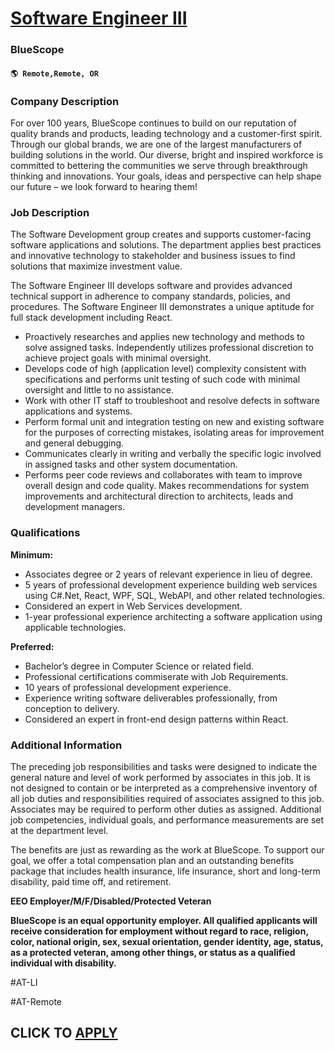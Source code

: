 # [Software Engineer III](https://www.remotewlb.com/apply/software-engineer-iii-106013)  
### BlueScope  
#### `🌎 Remote,Remote, OR`  

### **Company Description**

For over 100 years, BlueScope continues to build on our reputation of quality brands and products, leading technology and a customer-first spirit. Through our global brands, we are one of the largest manufacturers of building solutions in the world. Our diverse, bright and inspired workforce is committed to bettering the communities we serve through breakthrough thinking and innovations. Your goals, ideas and perspective can help shape our future – we look forward to hearing them!

### **Job Description**

The Software Development group creates and supports customer-facing software applications and solutions. The department applies best practices and innovative technology to stakeholder and business issues to find solutions that maximize investment value.

The Software Engineer III develops software and provides advanced technical support in adherence to company standards, policies, and procedures. The Software Engineer III demonstrates a unique aptitude for full stack development including React.

  * Proactively researches and applies new technology and methods to solve assigned tasks. Independently utilizes professional discretion to achieve project goals with minimal oversight.
  * Develops code of high (application level) complexity consistent with specifications and performs unit testing of such code with minimal oversight and little to no assistance.
  * Work with other IT staff to troubleshoot and resolve defects in software applications and systems.
  * Perform formal unit and integration testing on new and existing software for the purposes of correcting mistakes, isolating areas for improvement and general debugging.
  * Communicates clearly in writing and verbally the specific logic involved in assigned tasks and other system documentation.
  * Performs peer code reviews and collaborates with team to improve overall design and code quality. Makes recommendations for system improvements and architectural direction to architects, leads and development managers. 

### **Qualifications**

 **Minimum:**

  * Associates degree or 2 years of relevant experience in lieu of degree.
  * 5 years of professional development experience building web services using C#.Net, React, WPF, SQL, WebAPI, and other related technologies. 
  * Considered an expert in Web Services development.
  * 1-year professional experience architecting a software application using applicable technologies. 

**Preferred:**

  * Bachelor’s degree in Computer Science or related field. 
  * Professional certifications commiserate with Job Requirements. 
  * 10 years of professional development experience. 
  * Experience writing software deliverables professionally, from conception to delivery.
  * Considered an expert in front-end design patterns within React.

###  **Additional Information**

The preceding job responsibilities and tasks were designed to indicate the general nature and level of work performed by associates in this job. It is not designed to contain or be interpreted as a comprehensive inventory of all job duties and responsibilities required of associates assigned to this job. Associates may be required to perform other duties as assigned. Additional job competencies, individual goals, and performance measurements are set at the department level.

The benefits are just as rewarding as the work at BlueScope. To support our goal, we offer a total compensation plan and an outstanding benefits package that includes health insurance, life insurance, short and long-term disability, paid time off, and retirement.

**EEO Employer/M/F/Disabled/Protected Veteran**

 **BlueScope is an equal opportunity employer. All qualified applicants will receive consideration for employment without regard to race, religion, color, national origin, sex, sexual orientation, gender identity, age, status, as a protected veteran, among other things, or status as a qualified individual with disability.**

#AT-LI

#AT-Remote

  
## CLICK TO [APPLY](https://www.remotewlb.com/apply/software-engineer-iii-106013)

